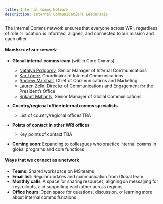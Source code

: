 ```yaml
---
title: Internal Comms Network
description: Internal Communications Leadership
---
```


The Internal Comms network ensures that everyone across WRI, regardless of role or location, is informed, aligned, and connected to our mission and each other.

#### Members of our network

- **Global internal comms team** (within Core Comms)
    - [Natalya Podgorny](mailto:Natalya.Podgorny@wri.org), Senior Manager of Internal Communications
    - [Kar López](mailto:karla.lopez@wri.org), Coordinator of Internal Communications
    - [Andrew Marshall](mailto:andrew.marshall@wri.org), Chief of Communications and Marketing
    - [Lauren Zelin](mailto:lauren.zelin@wri.org), Director of Communications and Engagement for the President’s Office
    - [Srikant Mahanty](Srikant.Mahanty@wri.org), Senior Manager of Global Communications

- **Country/regional office internal comms specialists**
    - List of country/regional offices TBA
- **Points of contact in other WRI offices**
    - Key points of contact TBA
- **Coming soon**: Expanding to colleagues who practice internal comms in global programs and core functions

#### Ways that we connect as a network

- **Teams**: Shared workspace on MS teams
- **Email list**: Regular updates and communication from Global team
- **Monthly calls**: A space for sharing resources, aligning on messaging for key rollouts, and supporting each other across regions
- **Office hours**: Open space for questions, discussion, or learning more about internal comms functions
